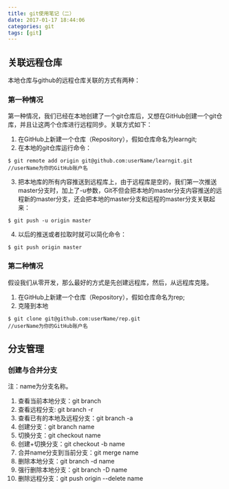 ```yaml
---
title: git使用笔记（二）
date: 2017-01-17 18:44:06
categories: git
tags: [git]
---
```

## 关联远程仓库

本地仓库与github的远程仓库关联的方式有两种：
<!--more-->
### 第一种情况
第一种情况，我们已经在本地创建了一个git仓库后，又想在GitHub创建一个git仓库，并且让这两个仓库进行远程同步。关联方式如下：
1. 在GitHub上新建一个仓库（Repository），假如仓库命名为learngit;
2. 在本地的git仓库运行命令：
```
$ git remote add origin git@github.com:userName/learngit.git
//userName为你的GitHub账户名
```
3. 把本地库的所有内容推送到远程库上，由于远程库是空的，我们第一次推送master分支时，加上了-u参数，Git不但会把本地的master分支内容推送的远程新的master分支，还会把本地的master分支和远程的master分支关联起来：
```
$ git push -u origin master
```
4. 以后的推送或者拉取时就可以简化命令：
```
$ git push origin master
```
### 第二种情况
假设我们从零开发，那么最好的方式是先创建远程库，然后，从远程库克隆。
1. 在GitHub上新建一个仓库（Repository），假如仓库命名为rep;
2. 克隆到本地
```
$ git clone git@github.com:userName/rep.git
//userName为你的GitHub账户名
```
## 分支管理

### 创建与合并分支

注：name为分支名称。
1. 查看当前本地分支：git branch
2. 查看远程分支: git branch -r
3. 查看已有的本地及远程分支：git branch -a
4. 创建分支：git branch name
5. 切换分支：git checkout name
6. 创建+切换分支：git checkout -b name
7. 合并name分支到当前分支：git merge name
8. 删除本地分支：git branch -d name
9. 强行删除本地分支：git branch -D name
10. 删除远程分支：git push origin --delete name